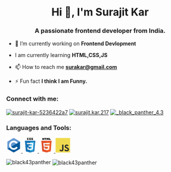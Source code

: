 <h1 align="center">Hi 👋, I'm Surajit Kar</h1>
<h3 align="center">A passionate frontend developer from India.</h3>

- 🔭 I’m currently working on **Frontend Devlopment**

- I am currently learning **HTML,CSS,JS**

- 📫 How to reach me **surakar@gmail.com**

- ⚡ Fun fact **I think I am Funny.**

<h3 align="left">Connect with me:</h3>
<p align="left">
<a href="https://linkedin.com/in/surajit-kar-5236422a7" target="blank"><img align="center" src="https://raw.githubusercontent.com/rahuldkjain/github-profile-readme-generator/master/src/images/icons/Social/linked-in-alt.svg" alt="surajit-kar-5236422a7" height="30" width="40" /></a>
<a href="https://fb.com/surajit.kar.217" target="blank"><img align="center" src="https://raw.githubusercontent.com/rahuldkjain/github-profile-readme-generator/master/src/images/icons/Social/facebook.svg" alt="surajit.kar.217" height="30" width="40" /></a>
<a href="https://instagram.com/_black_panther_4.3" target="blank"><img align="center" src="https://raw.githubusercontent.com/rahuldkjain/github-profile-readme-generator/master/src/images/icons/Social/instagram.svg" alt="_black_panther_4.3" height="30" width="40" /></a>
</p>

<h3 align="left">Languages and Tools:</h3>
<p align="left"> <a href="https://www.cprogramming.com/" target="_blank" rel="noreferrer"> <img src="https://raw.githubusercontent.com/devicons/devicon/master/icons/c/c-original.svg" alt="c" width="40" height="40"/> </a> <a href="https://www.w3schools.com/css/" target="_blank" rel="noreferrer"> <img src="https://raw.githubusercontent.com/devicons/devicon/master/icons/css3/css3-original-wordmark.svg" alt="css3" width="40" height="40"/> </a> <a href="https://www.w3.org/html/" target="_blank" rel="noreferrer"> <img src="https://raw.githubusercontent.com/devicons/devicon/master/icons/html5/html5-original-wordmark.svg" alt="html5" width="40" height="40"/> </a> <a href="https://developer.mozilla.org/en-US/docs/Web/JavaScript" target="_blank" rel="noreferrer"> <img src="https://raw.githubusercontent.com/devicons/devicon/master/icons/javascript/javascript-original.svg" alt="javascript" width="40" height="40"/> </a> </p>

<p><img align="left" src="https://github-readme-stats.vercel.app/api/top-langs?username=black43panther&show_icons=true&locale=en&layout=compact" alt="black43panther" /></p>

<p>&nbsp;<img align="center" src="https://github-readme-stats.vercel.app/api?username=black43panther&show_icons=true&locale=en" alt="black43panther" /></p>
